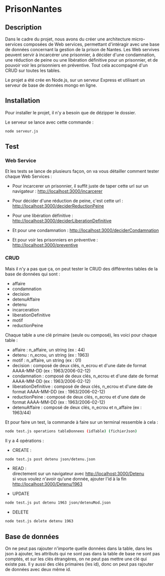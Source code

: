 # PrisonNantes

## Description

Dans le cadre du projet, nous avons du créer une architecture micro-services composées de Web services, permettant d'intéragir avec une base de données concernant la gestion de la prison de Nantes.
Les Web servives peuvent servir à incarcérer une prisonnier, à décider d'une condamnation, une réduction de peine ou une libération définitive pour un prisonnier, et de pouvoir voir les prisonniers en préventive. Tout cela accompagné d'un CRUD sur toutes les tables.

Le projet a été crée en Node.js, sur un serveur Express et utilisant un serveur de base de données mongo en ligne.

## Installation

Pour installer le projet, il n'y a besoin que de dézipper le dossier.

Le serveur se lance avec cette commande :
```bash
node serveur.js
```
## Test

### Web Service

Et les tests se lance de plusieurs façon, on va vous détailler comment tester chaque Web Services :
* Pour incarcerer un prisonnier, il suffit juste de taper cette url sur un navigateur : [http://localhost:3000/incarcerer](http://localhost:3000/incarcerer)

* Pour décider d'une réduction de peine, c'est cette url : [http://localhost:3000/deciderReductionPeine](http://localhost:3000/deciderReductionPeine)

* Pour une libération définitive : [http://localhost:3000/deciderLiberationDefinitive](http://localhost:3000/deciderLiberationDefinitive)

* Et pour une condamnation : [http://localhost:3000/deciderCondamnation](http://localhost:3000/deciderCondamnation)

* Et pour voir les prisonniers en préventive : [http://localhost:3000/preventive](http://localhost:3000/preventive)

### CRUD

Mais il n'y a pas que ça, on peut tester le CRUD des différentes tables de la base de données qui sont :
- affaire
- condamnation
- decision
- detenuAffaire
- detenu
- incarceration
- liberationDefinitive
- motif
- reductionPeine

Chaque table a une clé primaire (seule ou composé), les voici pour chaque table :
- affaire : n_affaire, un string  (ex : 44)
- detenu : n_ecrou, un string  (ex : 1963)
- motif : n_affaire, un string  (ex : 01)
- decision : composé de deux clés, n_ecrou et d'une date de format AAAA-MM-DD (ex : 1963/2006-02-12)
- condamnation : composé de deux clés, n_ecrou et d'une date de format AAAA-MM-DD (ex : 1963/2006-02-12)
- liberationDefinitive : composé de deux clés, n_ecrou et d'une date de format AAAA-MM-DD (ex : 1963/2006-02-12)
- reductionPeine : composé de deux clés, n_ecrou et d'une date de format AAAA-MM-DD (ex : 1963/2006-02-12)
- detenuAffaire : composé de deux clés, n_ecrou et n_affaire (ex : 1963/44)

Et pour faire un test, la commande à faire sur un terminal ressemble à cela :

```bash
node test.js operations tableDonnees (idTable) (fichierJson)
```

Il y a 4 opérations :

* CREATE :
```bash
node test.js post detenu json/detenu.json
```

* READ :         
directement sur un navigateur avec [http://localhost:3000/Detenu](http://localhost:3000/Detenu)      
si vous voulez n'avoir qu'une donnée, ajouter l'id à la fin [http://localhost:3000/Detenu/1963](http://localhost:3000/Detenu/1963)

* UPDATE
```bash
node test.js put detenu 1963 json/detenuMod.json
```

* DELETE
```bash
node test.js delete detenu 1963
```

## Base de données

On ne peut pas rajouter n'importe quelle données dans la table, dans les json à ajouter, les attributs qui ne sont pas dans la table de base ne sont pas comptés, et sur les clés étrangères, on ne peut pas mettre une clé qui existe pas. Il y aussi des clés primaires (les id), donc on peut pas rajouter de données avec deux même id.
